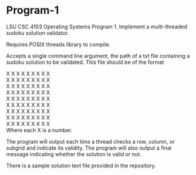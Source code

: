 # Program-1
 LSU CSC 4103 Operating Systems Program 1. Implement a multi-threaded sudoku solution validator.

 Requires POSIX threads library to compile.

 Accepts a single command line argument, the path of a txt file containing a sudoku solution to be validated. This file should be of the format 

 X X X X X X X X X<br>
 X X X X X X X X X<br>
 X X X X X X X X X<br>
 X X X X X X X X X<br>
 X X X X X X X X X<br>
 X X X X X X X X X<br>
 X X X X X X X X X<br>
 X X X X X X X X X<br>
 X X X X X X X X X<br>
 Where each X is a number.

 The program will output each time a thread checks a row, column, or subgrid and indicate its validity. The program will also output a final message indicating whether  the solution is valid or not.

 There is a sample solution text file provided in the repository.

